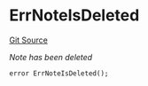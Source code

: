 # ErrNoteIsDeleted
[Git Source](https://github.com/Crossbell-Box/Crossbell-Contracts/blob/1bc9213c7fb7853b038310c6b20bef0fd2cf388b/contracts/libraries/Error.sol)

*Note has been deleted*


```solidity
error ErrNoteIsDeleted();
```

